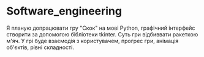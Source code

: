 # Software_engineering

Я планую допрацювати гру "Скок" на мові Python, графічний інтерфейс створити за допомогою бібліотеки tkinter. Суть гри відбиввати ракеткою м'яч. У грі буде взаємодія з користувачем, прогрес гри, анімація об'єктів, рівні складності. 